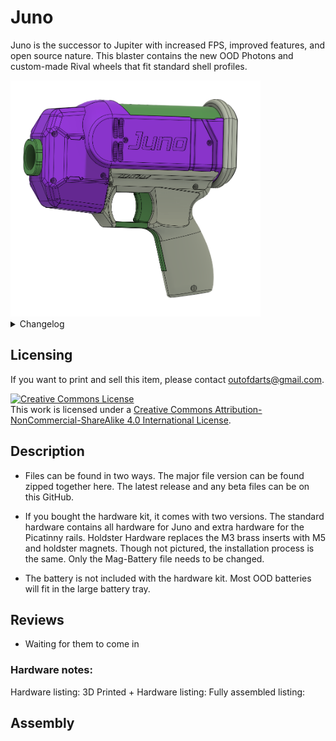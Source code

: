 # Juno

Juno is the successor to Jupiter with increased FPS, improved features, and open source nature.
This blaster contains the new OOD Photons and custom-made Rival wheels that fit standard shell profiles.

<img src="Images/Juno.png" width="400"/>

<details>
<summary> Changelog </summary>

- Changelog: 12-04-2023: v5.1 parts updated.
  -   N20 casing increased layers
  -   Cage shifted to accommodate the n20 case changes
  -   The chamfer on the pusher wheel is reduced to prevent slipping too far onto the shaft
  -   Added more plastic to the inner handle so the parts aren't just held by the pegs
- Changelog: 12-07-2023: v5.2 handle updates. 
  - Trigger trimmed in the right and left direction to help with sticking
  - A small chamfer was added near the trigger opening so seams didn't cause sticking.

</details>

## Licensing

If you want to print and sell this item, please contact outofdarts@gmail.com.

<a rel="license" href="http://creativecommons.org/licenses/by-nc-sa/4.0/"><img alt="Creative Commons License" style="border-width:0" src="https://i.creativecommons.org/l/by-nc-sa/4.0/88x31.png" /></a><br />This work is licensed under a <a rel="license" href="http://creativecommons.org/licenses/by-nc-sa/4.0/">Creative Commons Attribution-NonCommercial-ShareAlike 4.0 International License</a>.

## Description

* Files can be found in two ways. The major file version can be found zipped together here. The latest release and any beta files can be on this GitHub.

* If you bought the hardware kit, it comes with two versions. The standard hardware contains all hardware for Juno and extra hardware for the Picatinny rails. Holdster Hardware replaces the M3 brass inserts with M5 and holdster magnets. Though not pictured, the installation process is the same. Only the Mag-Battery file needs to be changed.

* The battery is not included with the hardware kit. Most OOD batteries will fit in the large battery tray.

## Reviews

* Waiting for them to come in

### Hardware notes:

Hardware listing:
3D Printed + Hardware listing:
Fully assembled listing:

## Assembly
